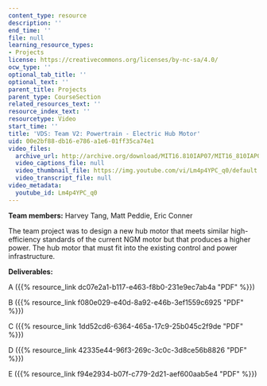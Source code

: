 ```yaml
---
content_type: resource
description: ''
end_time: ''
file: null
learning_resource_types:
- Projects
license: https://creativecommons.org/licenses/by-nc-sa/4.0/
ocw_type: ''
optional_tab_title: ''
optional_text: ''
parent_title: Projects
parent_type: CourseSection
related_resources_text: ''
resource_index_text: ''
resourcetype: Video
start_time: ''
title: 'VDS: Team V2: Powertrain - Electric Hub Motor'
uid: 00e2bf88-db16-e786-a1e6-01ff35ca74e1
video_files:
  archive_url: http://archive.org/download/MIT16.810IAP07/MIT16_810IAP07team_v2_300k.mp4
  video_captions_file: null
  video_thumbnail_file: https://img.youtube.com/vi/Lm4p4YPC_q0/default.jpg
  video_transcript_file: null
video_metadata:
  youtube_id: Lm4p4YPC_q0
---
```


**Team members:** Harvey Tang, Matt Peddie, Eric Conner

The team project was to design a new hub motor that meets similar high-efficiency standards of the current NGM motor but that produces a higher power. The hub motor that must fit into the existing control and power infrastructure.

**Deliverables:**

A ({{% resource_link dc07e2a1-b117-e463-f8b0-231e9ec7ab4a "PDF" %}})

B ({{% resource_link f080e029-e40d-8a92-e46b-3ef1559c6925 "PDF" %}})

C ({{% resource_link 1dd52cd6-6364-465a-17c9-25b045c2f9de "PDF" %}})

D ({{% resource_link 42335e44-96f3-269c-3c0c-3d8ce56b8826 "PDF" %}})

E ({{% resource_link f94e2934-b07f-c779-2d21-aef600aab5e4 "PDF" %}})

